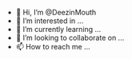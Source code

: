 - 👋 Hi, I’m @DeezinMouth
- 👀 I’m interested in ...
- 🌱 I’m currently learning ...
- 💞️ I’m looking to collaborate on ...
- 📫 How to reach me ...

<!---
DeezinMouth/DeezinMouth is a ✨ special ✨ repository because its `README.md` (this file) appears on your GitHub profile.
You can click the Preview link to take a look at your changes.
--->
